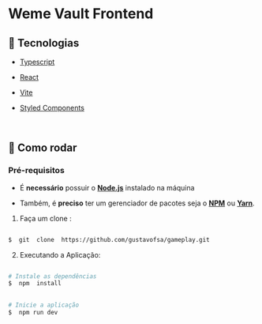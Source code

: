 # Weme Vault Frontend
  

## :rocket: Tecnologias

  

- [Typescript](https://www.typescriptlang.org/)

- [React](https://react.dev/)

- [Vite](https://vitejs.dev/)

- [Styled Components](https://styled-components.com/)
  

<br/>

  

## 🤔 Como rodar

  

### **Pré-requisitos**

  

- É **necessário** possuir o **[Node.js](https://nodejs.org/en/)** instalado na máquina

- Também, é **preciso** ter um gerenciador de pacotes seja o **[NPM](https://www.npmjs.com/)** ou **[Yarn](https://yarnpkg.com/)**.

  

1. Faça um clone :
 
```sh

$  git  clone  https://github.com/gustavofsa/gameplay.git

```

2. Executando a Aplicação:

```sh

# Instale as dependências
$  npm  install
  

# Inicie a aplicação
$  npm run dev

```